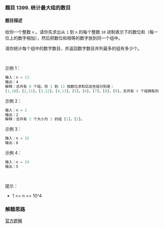 ### 题目 1399. 统计最大组的数目
#### 题目描述
给你一个整数 `n` 。请你先求出从 `1` 到 `n` 的每个整数 `10` 进制表示下的数位和（每一位上的数字相加），然后把数位和相等的数字放到同一个组中。

请你统计每个组中的数字数目，并返回数字数目并列最多的组有多少个。

 

示例 1：

```js
输入：n = 13
输出：4
解释：总共有 9 个组，将 1 到 13 按数位求和后这些组分别是：
[1,10]，[2,11]，[3,12]，[4,13]，[5]，[6]，[7]，[8]，[9]。总共有 4 个组拥有的数字并列最多。
```
示例 2：

```js
输入：n = 2
输出：2
解释：总共有 2 个大小为 1 的组 [1]，[2]。
```
示例 3：

```js
输入：n = 15
输出：6
```
示例 4：

```js
输入：n = 24
输出：5
```
 

提示：

- 1 <= n <= 10^4

### 解题思路
[官方题解](https://leetcode-cn.com/problems/count-largest-group/solution/tong-ji-zui-da-zu-de-shu-mu-by-leetcode-solution/)